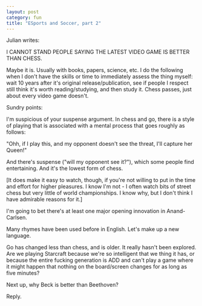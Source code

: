 ```yaml
---
layout: post
category: fun
title: "ESports and Soccer, part 2"
---
```


Julian writes:

I CANNOT STAND PEOPLE SAYING THE LATEST VIDEO GAME IS BETTER THAN CHESS.

Maybe it is. Usually with books, papers, science, etc. I do the following when I don't have the skills or time to immediately assess the thing myself: wait 10 years after it's original release/publication, see if people I respect still think it's worth reading/studying, and then study it. Chess passes, just about every video game doesn't. 

Sundry points:

I'm  suspicious of your suspense argument. In chess and go, there is a style of playing that is associated with a mental process that goes roughly as follows:

  "Ohh, if I play this, and my opponent doesn't see the threat, I'll capture her Queen!"

And there's suspense ("will my opponent see it?"), which some people find entertaining. And it's the lowest form of chess.

[It does make it easy to watch, though, if you're not willing to put in the time and effort for higher pleasures. I know I'm not - I often watch bits of street chess but very little of world championships. I know why, but I don't think I have admirable reasons for it.]

I'm going to bet there's at least one major opening innovation in Anand-Carlsen.

Many rhymes have been used before in English. Let's make up a new language.

Go has changed less than chess, and is older. It really hasn't been explored. Are we playing Starcraft because we're so intelligent that we thing it has, or because the entire fucking generation is ADD and can't play a game where it might happen that nothing on the board/screen changes for as long as five minutes? 

Next up, why Beck is better than Beethoven?

Reply.